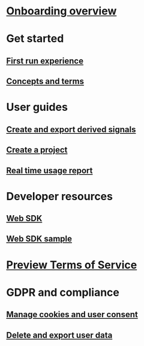# [Onboarding overview](onboarding-overview.md)

# Get started
## [First run experience](first-run-experience.md)
## [Concepts and terms](concepts-terminology.md)

# User guides
## [Create and export derived signals](derived-signals.md)
## [Create a project](create-project.md)
## [Real time usage report](real-time-usage-report.md)

# Developer resources
## [Web SDK](getting-started-websdk.md)
## [Web SDK sample](websdk-sample.md)

# [Preview Terms of Service](terms-of-service.md)

# GDPR and compliance
## [Manage cookies and user consent](user-consent-storage.md)
## [Delete and export user data](delete-export-signal-data.md)
